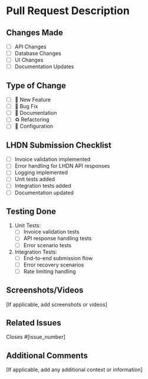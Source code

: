 # Pull Request Description

## Changes Made
- [ ] API Changes
- [ ] Database Changes
- [ ] UI Changes
- [ ] Documentation Updates

## Type of Change
- [ ] 🚀 New Feature
- [ ] 🐛 Bug Fix
- [ ] 📝 Documentation
- [ ] ♻️ Refactoring
- [ ] 🔧 Configuration

## LHDN Submission Checklist
- [ ] Invoice validation implemented
- [ ] Error handling for LHDN API responses
- [ ] Logging implemented
- [ ] Unit tests added
- [ ] Integration tests added
- [ ] Documentation updated

## Testing Done
1. Unit Tests:
   - [ ] Invoice validation tests
   - [ ] API response handling tests
   - [ ] Error scenario tests

2. Integration Tests:
   - [ ] End-to-end submission flow
   - [ ] Error recovery scenarios
   - [ ] Rate limiting handling

## Screenshots/Videos
[If applicable, add screenshots or videos]

## Related Issues
Closes #[issue_number]

## Additional Comments
[If applicable, add any additional context or information]